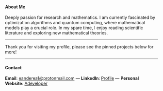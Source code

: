 #### About Me

Deeply passion for research and mathematics. I am currently fascinated by optimization algorithms and quantum computing, where mathematical models play a crucial role. In my spare time, I enjoy reading scientific literature and exploring new mathematical theories.

***

Thank you for visiting my profile, please see the pinned projects below for more!

---

#### Contact
 **Email**: eanderea1@protonmail.com — **LinkedIn**: [Profile](https://www.linkedin.com/in/anderson-rodrigo-pozzi-a06246186/)       —      **Personal Website**: [Adeveloper](https://adeveloper.com.br) 





